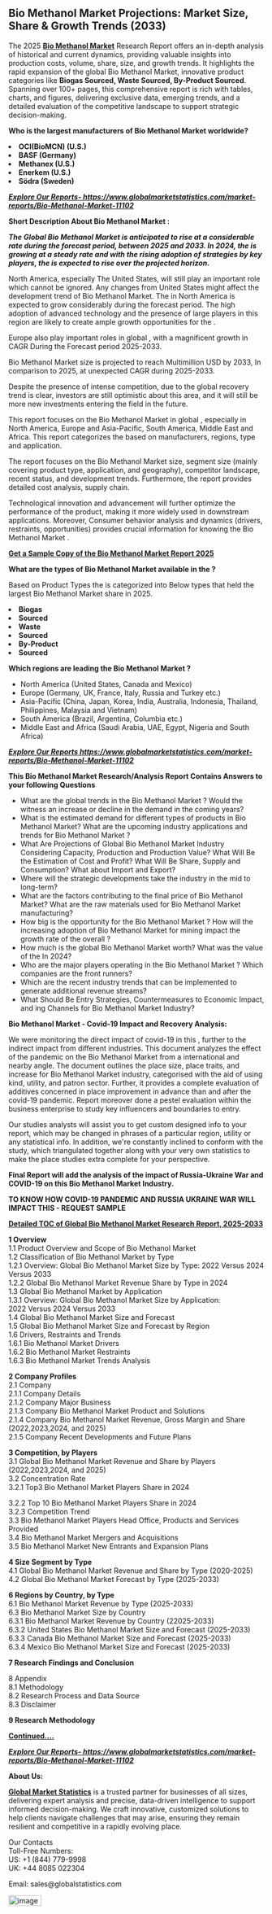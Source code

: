 <h2>Bio Methanol Market Projections: Market Size, Share & Growth Trends (2033)</h2><p>The 2025 <strong><a href="https://www.globalmarketstatistics.com/market-reports/Bio-Methanol-Market-11102">Bio Methanol Market</a></strong> Research Report offers an in-depth analysis of historical and current dynamics, providing valuable insights into production costs, volume, share, size, and growth trends. It highlights the rapid expansion of the global Bio Methanol Market, innovative product categories like <strong>Biogas Sourced, Waste Sourced, By-Product Sourced</strong>. Spanning over 100+ pages, this comprehensive report is rich with tables, charts, and figures, delivering exclusive data, emerging trends, and a detailed evaluation of the competitive landscape to support strategic decision-making.</p><p><strong>Who is the largest manufacturers of Bio Methanol Market worldwide?</strong></p><p><strong><li>OCI(BioMCN) (U.S.)<li>BASF (Germany)<li>Methanex (U.S.)<li>Enerkem (U.S.)<li>Södra (Sweden)</strong></p><p><strong><em><a href="https://www.globalmarketstatistics.com/market-reports/Bio-Methanol-Market-11102">Explore Our Reports-&nbsp;https://www.globalmarketstatistics.com/market-reports/Bio-Methanol-Market-11102</a></em></strong></p><p><strong>Short Description About Bio Methanol Market :</strong></p><p><strong><em>The Global Bio Methanol Market is anticipated to rise at a considerable rate during the forecast period, between 2025 and 2033. In 2024, the is growing at a steady rate and with the rising adoption of strategies by key players, the is expected to rise over the projected horizon.</em></strong></p><p>North America, especially The United States, will still play an important role which cannot be ignored. Any changes from United States might affect the development trend of Bio Methanol Market. The in North America is expected to grow considerably during the forecast period. The high adoption of advanced technology and the presence of large players in this region are likely to create ample growth opportunities for the .</p><p>Europe also play important roles in global , with a magnificent growth in CAGR During the Forecast period 2025-2033.</p><p>Bio Methanol Market size is projected to reach Multimillion USD by 2033, In comparison to 2025, at unexpected CAGR during 2025-2033.</p><p>Despite the presence of intense competition, due to the global recovery trend is clear, investors are still optimistic about this area, and it will still be more new investments entering the field in the future.</p><p>This report focuses on the Bio Methanol Market in global , especially in North America, Europe and Asia-Pacific, South America, Middle East and Africa. This report categorizes the based on manufacturers, regions, type and application.</p><p>The report focuses on the Bio Methanol Market size, segment size (mainly covering product type, application, and geography), competitor landscape, recent status, and development trends. Furthermore, the report provides detailed cost analysis, supply chain.</p><p>Technological innovation and advancement will further optimize the performance of the product, making it more widely used in downstream applications. Moreover, Consumer behavior analysis and dynamics (drivers, restraints, opportunities) provides crucial information for knowing the Bio Methanol Market .</p><p><strong><a href="https://www.globalmarketstatistics.com/market-reports/Bio-Methanol-Market-11102">Get a Sample Copy of the Bio Methanol Market Report 2025</a></strong></p><p><strong>What are the types of Bio Methanol Market available in the ?</strong></p><p>Based on Product Types the is categorized into Below types that held the largest Bio Methanol Market share in 2025.</p><p><strong><li>Biogas<li>Sourced<li>Waste<li>Sourced<li>By-Product<li>Sourced</strong></p><p><strong>Which regions are leading the Bio Methanol Market ?</strong></p><ul><li>North America (United States, Canada and Mexico)</li><li>Europe (Germany, UK, France, Italy, Russia and Turkey etc.)</li><li>Asia-Pacific (China, Japan, Korea, India, Australia, Indonesia, Thailand, Philippines, Malaysia and Vietnam)</li><li>South America (Brazil, Argentina, Columbia etc.)</li><li>Middle East and Africa (Saudi Arabia, UAE, Egypt, Nigeria and South Africa)</li></ul><p><strong><em><a href="https://www.globalmarketstatistics.com/market-reports/Bio-Methanol-Market-11102">Explore Our Reports https://www.globalmarketstatistics.com/market-reports/Bio-Methanol-Market-11102</a></em></strong></p><p><strong>This Bio Methanol Market Research/Analysis Report Contains Answers to your following Questions</strong></p><ul><li>What are the global trends in the Bio Methanol Market ? Would the witness an increase or decline in the demand in the coming years?</li><li>What is the estimated demand for different types of products in Bio Methanol Market? What are the upcoming industry applications and trends for Bio Methanol Market ?</li><li>What Are Projections of Global Bio Methanol Market Industry Considering Capacity, Production and Production Value? What Will Be the Estimation of Cost and Profit? What Will Be Share, Supply and Consumption? What about Import and Export?</li><li>Where will the strategic developments take the industry in the mid to long-term?</li><li>What are the factors contributing to the final price of Bio Methanol Market? What are the raw materials used for Bio Methanol Market manufacturing?</li><li>How big is the opportunity for the Bio Methanol Market ? How will the increasing adoption of Bio Methanol Market for mining impact the growth rate of the overall ?</li><li>How much is the global Bio Methanol Market worth? What was the value of the In 2024?</li><li>Who are the major players operating in the Bio Methanol Market ? Which companies are the front runners?</li><li>Which are the recent industry trends that can be implemented to generate additional revenue streams?</li><li>What Should Be Entry Strategies, Countermeasures to Economic Impact, and ing Channels for Bio Methanol Market Industry?</li></ul><p><strong>Bio Methanol Market - Covid-19 Impact and Recovery Analysis:</strong></p><p>We were monitoring the direct impact of covid-19 in this , further to the indirect impact from different industries. This document analyzes the effect of the pandemic on the Bio Methanol Market from a international and nearby angle. The document outlines the place size, place traits, and increase for Bio Methanol Market industry, categorised with the aid of using kind, utility, and patron sector. Further, it provides a complete evaluation of additives concerned in place improvement in advance than and after the covid-19 pandemic. Report moreover done a pestel evaluation within the business enterprise to study key influencers and boundaries to entry.</p><p>Our studies analysts will assist you to get custom designed info to your report, which may be changed in phrases of a particular region, utility or any statistical info. In addition, we're constantly inclined to conform with the study, which triangulated together along with your very own statistics to make the place studies extra complete for your perspective.</p><p><strong>Final Report will add the analysis of the impact of Russia-Ukraine War and COVID-19 on this Bio Methanol Market Industry.</strong></p><p><strong>TO KNOW HOW COVID-19 PANDEMIC AND RUSSIA UKRAINE WAR WILL IMPACT THIS - REQUEST SAMPLE</strong></p><p><strong><a href="https://www.globalmarketstatistics.com/market-reports/Bio-Methanol-Market-11102">Detailed TOC of Global Bio Methanol Market Research Report, 2025-2033</a></strong></p><p><strong>1 Overview</strong><br /> 1.1 Product Overview and Scope of Bio Methanol Market<br /> 1.2 Classification of Bio Methanol Market by Type<br /> 1.2.1 Overview: Global Bio Methanol Market Size by Type: 2022 Versus 2024 Versus 2033<br /> 1.2.2 Global Bio Methanol Market Revenue Share by Type in 2024<br /> 1.3 Global Bio Methanol Market by Application<br /> 1.3.1 Overview: Global Bio Methanol Market Size by Application: 2022&nbsp;Versus 2024 Versus 2033<br /> 1.4 Global Bio Methanol Market Size and Forecast<br /> 1.5 Global Bio Methanol Market Size and Forecast by Region<br /> 1.6 Drivers, Restraints and Trends<br /> 1.6.1 Bio Methanol Market Drivers<br /> 1.6.2 Bio Methanol Market Restraints<br /> 1.6.3 Bio Methanol Market Trends Analysis</p><p><strong>2 Company Profiles</strong><br /> 2.1 Company<br /> 2.1.1 Company Details<br /> 2.1.2 Company Major Business<br /> 2.1.3 Company Bio Methanol Market Product and Solutions<br /> 2.1.4 Company Bio Methanol Market Revenue, Gross Margin and Share (2022,2023,2024, and 2025)<br /> 2.1.5 Company Recent Developments and Future Plans</p><p><strong>3 Competition, by Players</strong><br /> 3.1 Global Bio Methanol Market Revenue and Share by Players (2022,2023,2024, and 2025)<br /> 3.2 Concentration Rate<br /> 3.2.1 Top3 Bio Methanol Market Players Share in 2024</p><p>3.2.2 Top 10 Bio Methanol Market Players Share in 2024<br /> 3.2.3 Competition Trend<br /> 3.3 Bio Methanol Market Players Head Office, Products and Services Provided<br /> 3.4 Bio Methanol Market Mergers and Acquisitions<br /> 3.5 Bio Methanol Market New Entrants and Expansion Plans</p><p><strong>4 Size Segment by Type</strong><br /> 4.1 Global Bio Methanol Market Revenue and Share by Type (2020-2025)<br /> 4.2 Global Bio Methanol Market Forecast by Type (2025-2033)</p><p><strong>6 Regions by Country, by Type</strong><br /> 6.1 Bio Methanol Market Revenue by Type (2025-2033)<br /> 6.3 Bio Methanol Market Size by Country<br /> 6.3.1 Bio Methanol Market Revenue by Country (22025-2033)<br /> 6.3.2 United States Bio Methanol Market Size and Forecast (2025-2033)<br /> 6.3.3 Canada Bio Methanol Market Size and Forecast (2025-2033)<br /> 6.3.4 Mexico Bio Methanol Market Size and Forecast (2025-2033)</p><p><strong>7 Research Findings and Conclusion</strong></p><p>8 Appendix<br /> 8.1 Methodology<br /> 8.2 Research Process and Data Source<br /> 8.3 Disclaimer</p><p><strong>9 Research Methodology</strong></p><p><strong><a href="https://www.globalmarketstatistics.com/market-reports/Bio-Methanol-Market-11102">Continued&hellip;.</a></strong></p><p><strong><em><a href="https://www.globalmarketstatistics.com/market-reports/Bio-Methanol-Market-11102">Explore Our Reports-&nbsp;https://www.globalmarketstatistics.com/market-reports/Bio-Methanol-Market-11102</a></em></strong></p><p><strong>About Us:</strong></p><p><strong><a href="https://www.globalmarketstatistics.com/">Global Market Statistics</a></strong> is a trusted partner for businesses of all sizes, delivering expert analysis and precise, data-driven intelligence to support informed decision-making. We craft innovative, customized solutions to help clients navigate challenges that may arise, ensuring they remain resilient and competitive in a rapidly evolving place.</p><p>Our Contacts<br /> Toll-Free Numbers:<br /> US: +1 (844) 779-9998<br /> UK: +44 8085 022304</p><p>Email: sales@globalstatistics.com</p>
<img width="65" height="21" alt="image" src="https://github.com/user-attachments/assets/e2c54b0e-a9bc-49e5-8081-19f1876bf003" />
